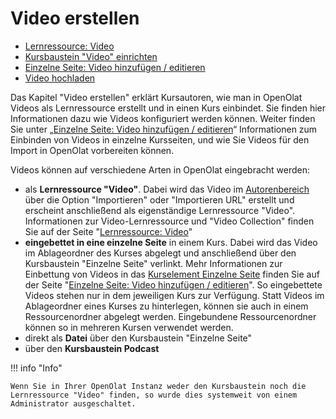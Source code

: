 # Video erstellen

  * [Lernressource: Video](Learning_resource_Video.de.md)
  * [Kursbaustein "Video" einrichten](Course_element_Video.de.md)
  * [Einzelne Seite: Video hinzufügen / editieren](Single_Page_Add_edit_video.de.md)
  * [Video hochladen](Video_Upload.de.md)

  

Das Kapitel "Video erstellen" erklärt Kursautoren, wie man in OpenOlat Videos
als Lernressource erstellt und in einen Kurs einbindet. Sie finden hier
Informationen dazu wie Videos konfiguriert werden können. Weiter finden Sie
unter  „[Einzelne Seite: Video hinzufügen / editieren](Single_Page_Add_edit_video.de.md)“
Informationen zum Einbinden von Videos in einzelne Kursseiten, und wie Sie
Videos für den Import in OpenOlat vorbereiten können.

Videos können auf verschiedene Arten in OpenOlat eingebracht werden:

  * als **Lernressource "Video"**. Dabei wird das Video im [Autorenbereich](../authoring/Various_Types_of_Learning_Resources.de.md) über die Option "Importieren"  oder "Importieren URL" erstellt und erscheint anschließend als eigenständige Lernressource "Video". Informationen zur Video-Lernressource und "Video Collection" finden Sie auf der Seite "[Lernressource: Video](Learning_resource_Video.de.md)"
  *  **eingebettet in eine einzelne Seite** in einem Kurs. Dabei wird das Video im Ablageordner des Kurses abgelegt und anschließend über den Kursbaustein "Einzelne Seite" verlinkt. Mehr Informationen zur Einbettung von Videos in das [Kurselement Einzelne Seite](../course_elements/Knowledge_Transfer.de.md#Wissensvermittlung-_einzelseite) finden Sie auf der Seite "[Einzelne Seite: Video hinzufügen / editieren](Single_Page_Add_edit_video.de.md)". So eingebettete Videos stehen nur in dem jeweiligen Kurs zur Verfügung. Statt Videos im Ablageordner eines Kurses zu hinterlegen, können sie auch in einem Ressourcenordner abgelegt werden. Eingebundene Ressourcenordner können so in mehreren Kursen verwendet werden.
  * direkt als **Datei** über den Kursbaustein "Einzelne Seite"
  * über den **Kursbaustein Podcast**

!!! info "Info"

    Wenn Sie in Ihrer OpenOlat Instanz weder den Kursbaustein noch die Lernressource "Video" finden, so wurde dies systemweit von einem Administrator ausgeschaltet.

